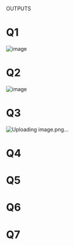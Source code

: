 OUTPUTS

# Q1
![image](https://github.com/user-attachments/assets/723b68dd-1c77-4198-a4a0-b17510aa837d)


# Q2
![image](https://github.com/user-attachments/assets/a498730e-d498-4ced-b9ff-09cf718eb030)


# Q3
![Uploading image.png…]()



# Q4



# Q5



# Q6




# Q7

